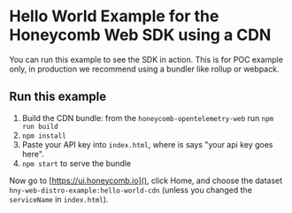 # Hello World Example for the Honeycomb Web SDK using a CDN

You can run this example to see the SDK in action. This is for POC example only, in production we recommend using a bundler like rollup or webpack.

## Run this example

1.  Build the CDN bundle: from the `honeycomb-opentelemetry-web` run `npm run build`
2.  `npm install`
3. Paste your API key into `index.html`, where is says "your api key goes here".
4. `npm start` to serve the bundle

Now go to [https://ui.honeycomb.io](), click Home, and choose the dataset `hny-web-distro-example:hello-world-cdn` (unless you changed the `serviceName` in `index.html`).
